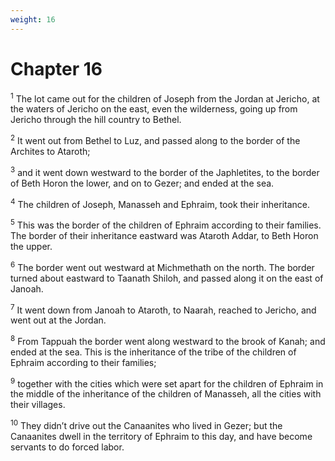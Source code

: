 ```yaml
---
weight: 16
---
```


# Chapter 16

<sup>1</sup> The lot came out for the children of Joseph from the Jordan at Jericho, at the waters of Jericho on the east, even the wilderness, going up from Jericho through the hill country to Bethel. 

<sup>2</sup> It went out from Bethel to Luz, and passed along to the border of the Archites to Ataroth; 

<sup>3</sup> and it went down westward to the border of the Japhletites, to the border of Beth Horon the lower, and on to Gezer; and ended at the sea. 

<sup>4</sup> The children of Joseph, Manasseh and Ephraim, took their inheritance. 

<sup>5</sup> This was the border of the children of Ephraim according to their families. The border of their inheritance eastward was Ataroth Addar, to Beth Horon the upper. 

<sup>6</sup> The border went out westward at Michmethath on the north. The border turned about eastward to Taanath Shiloh, and passed along it on the east of Janoah. 

<sup>7</sup> It went down from Janoah to Ataroth, to Naarah, reached to Jericho, and went out at the Jordan. 

<sup>8</sup> From Tappuah the border went along westward to the brook of Kanah; and ended at the sea. This is the inheritance of the tribe of the children of Ephraim according to their families; 

<sup>9</sup> together with the cities which were set apart for the children of Ephraim in the middle of the inheritance of the children of Manasseh, all the cities with their villages. 

<sup>10</sup> They didn’t drive out the Canaanites who lived in Gezer; but the Canaanites dwell in the territory of Ephraim to this day, and have become servants to do forced labor. 


